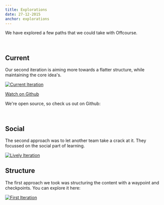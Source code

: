 ```yaml
---
title: Explorations
date: 27-12-2015
anchor: explorations
---
```

We have explored a few paths that we could take with Offcourse. 

<br>

## Current 

Our second iteration is aiming more towards a flatter structure, while maintaining the core idea's. 

[![Current Iteration](current-iteration.png)](http://staging.offcourse.io)

<div class="github-button">
  <a class="github-button" href="https://github.com/offcourse/offcourse-frontend" data-style="mega" aria-label="Watch offcourse/offcourse-frontend on GitHub">Watch on Github</a>
</div>

We're open source, so check us out on Github: 

<br>


## Social

The second approach was to let another team take a crack at it. They focussed on the social part of learning.

[![Lively Iteration](iteration-lifely.png)](http://study.offcourse.io)

## Structure

The first approach we took was structuring the content with a waypoint and checkpoints. You can explore it here: 

[![First Iteration](offcourse-first.png)](http://old.offcourse.io)




